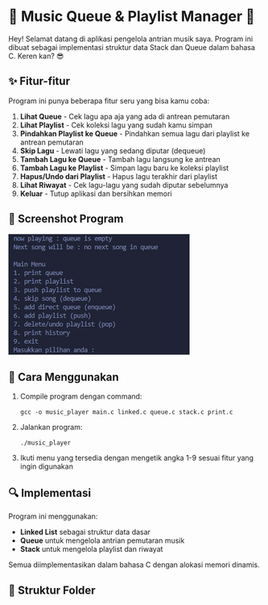 # 🎵 Music Queue & Playlist Manager 🎵

Hey! Selamat datang di aplikasi pengelola antrian musik saya. Program ini dibuat sebagai implementasi struktur data Stack dan Queue dalam bahasa C. Keren kan? 😎

## ✨ Fitur-fitur

Program ini punya beberapa fitur seru yang bisa kamu coba:

1. **Lihat Queue** - Cek lagu apa aja yang ada di antrean pemutaran
2. **Lihat Playlist** - Cek koleksi lagu yang sudah kamu simpan
3. **Pindahkan Playlist ke Queue** - Pindahkan semua lagu dari playlist ke antrean pemutaran
4. **Skip Lagu** - Lewati lagu yang sedang diputar (dequeue)
5. **Tambah Lagu ke Queue** - Tambah lagu langsung ke antrean
6. **Tambah Lagu ke Playlist** - Simpan lagu baru ke koleksi playlist
7. **Hapus/Undo dari Playlist** - Hapus lagu terakhir dari playlist
8. **Lihat Riwayat** - Cek lagu-lagu yang sudah diputar sebelumnya
9. **Keluar** - Tutup aplikasi dan bersihkan memori

## 📸 Screenshot Program

![1743870877126](image/README/1743870877126.png)

## 🚀 Cara Menggunakan

1. Compile program dengan command:

   ```
   gcc -o music_player main.c linked.c queue.c stack.c print.c
   ```
2. Jalankan program:

   ```
   ./music_player
   ```
3. Ikuti menu yang tersedia dengan mengetik angka 1-9 sesuai fitur yang ingin digunakan

## 🔍 Implementasi

Program ini menggunakan:

- **Linked List** sebagai struktur data dasar
- **Queue** untuk mengelola antrian pemutaran musik
- **Stack** untuk mengelola playlist dan riwayat

Semua diimplementasikan dalam bahasa C dengan alokasi memori dinamis.

## 🔧 Struktur Folder

